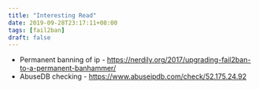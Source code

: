 ```yaml
---
title: "Interesting Read"
date: 2019-09-28T23:17:11+08:00
tags: [fail2ban]
draft: false
---
```


* Permanent banning of ip - https://nerdily.org/2017/upgrading-fail2ban-to-a-permanent-banhammer/
* AbuseDB checking - https://www.abuseipdb.com/check/52.175.24.92
